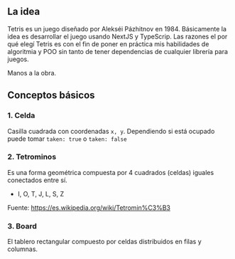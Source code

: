 ## La idea

Tetris es un juego diseñado por Alekséi Pázhitnov en 1984. Básicamente la idea es desarrollar el juego usando NextJS y TypeScrip. Las razones el por qué elegí Tetris es con el fin de poner en práctica mis habilidades de algoritmia y POO sin tanto de tener dependencias de cualquier librería para juegos.

Manos a la obra.

## Conceptos básicos

### 1. Celda
Casilla cuadrada con coordenadas ```x, y```. Dependiendo si está ocupado puede tomar ```taken: true``` o ```taken: false```
### 2. Tetrominos

Es una forma geométrica compuesta por 4 cuadrados (celdas) iguales conectados entre sí.
* I, O, T, J, L, S, Z

Fuente: https://es.wikipedia.org/wiki/Tetromin%C3%B3

### 3. Board
El tablero rectangular compuesto por celdas distribuidos en filas y columnas.